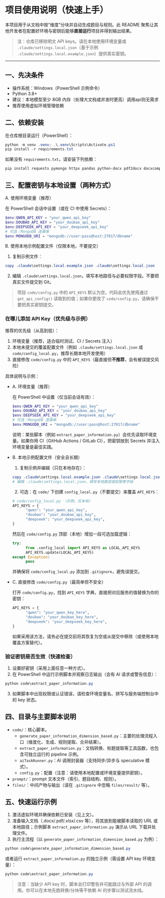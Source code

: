 # 项目使用说明（快速上手）

本项目用于从文档中按“维度”分块并自动生成题目与规则。此 README 聚焦让其他开发者在配置好环境与密钥后能够**直接运行**项目并得到输出结果。

> 注：仓库已移除明文 API keys。请在本地使用环境变量或 `.claude/settings.local.json`（基于示例 `.claude/settings.local.example.json`）提供真实密钥。

---

## 一、先决条件

- 操作系统：Windows（PowerShell 示例命令）
- Python 3.8+
- 建议：本地模型至少 8GB 内存（处理大文档或并发时更高）调用api则无需求
- 推荐使用虚拟环境管理依赖

## 二、依赖安装

在仓库根目录运行（PowerShell）：

```powershell
python -m venv .venv; .\.venv\Scripts\Activate.ps1
pip install -r requirements.txt
```

如果没有 `requirements.txt`，请安装下列依赖：

```powershell
pip install requests pymongo httpx pandas python-docx pdf2docx docxcompose
```

## 三、配置密钥与本地设置（两种方式）

A. 使用环境变量（推荐）

在 PowerShell 会话中设置（或在 CI 中使用 Secrets）：

```powershell
$env:QWEN_API_KEY = "your_qwen_api_key"
$env:DOUBAO_API_KEY = "your_doubao_api_key"
$env:DEEPSEEK_API_KEY = "your_deepseek_api_key"
# 可选：MongoDB 连接串
$env:MONGODB_URI = "mongodb://user:pass@host:27017/dbname"
```

B. 使用本地示例配置文件（仅限本地，不要提交）

1. 复制示例文件：

```powershell
copy .claude\settings.local.example.json .claude\settings.local.json
```

2. 编辑 `.claude\settings.local.json`，填写本地路径与必要权限字段。不要把真实文件提交到 Git。

> 项目 `code/config.py` 中的 `API_KEYS` 默认为空。代码会优先使用通过 `get_api_config()` 读取到的值；如果你更改了 `code/config.py`，请确保不要把真实密钥提交。

### 在哪儿添加 API Key（优先级与示例）

推荐的优先级（从高到低）：

1. 环境变量（推荐，适合临时测试、CI / Secrets 注入）
2. 本地未提交的覆盖配置文件（例如 `.claude/settings.local.json` 或 `code/config_local.py`，推荐长期本地开发使用）
3. 直接修改 `code/config.py` 中的 `API_KEYS`（最直接但**不推荐**，会有被误提交风险）

具体说明与示例：

- A. 环境变量（推荐）

   在 PowerShell 中设置（仅当前会话有效）：

   ```powershell
   $env:QWEN_API_KEY = "your_qwen_api_key"
   $env:DOUBAO_API_KEY = "your_doubao_api_key"
   $env:DEEPSEEK_API_KEY = "your_deepseek_api_key"
   # 可选：MongoDB 连接串
   $env:MONGODB_URI = "mongodb://user:pass@host:27017/dbname"
   ```

   说明：某些脚本（例如 `extract_paper_information.py`）会优先读取环境变量。如果你用 CI（GitHub Actions / GitLab CI），把密钥放到 Secrets 并注入环境变量是最佳实践。

- B. 本地示例配置文件（安全且长期）

   1) 复制示例并编辑（只在本地存在）：

   ```powershell
   copy .claude\settings.local.example.json .claude\settings.local.json
   # 编辑 .claude\settings.local.json，填写本地路径或权限等字段
   ```

   2) 可选：在 `code/` 下创建 `config_local.py`（不要提交）来覆盖 `API_KEYS`：

   ```python
   # code/config_local.py （示例，仅本地）
   API_KEYS = {
         "qwen": "your_qwen_api_key",
         "doubao": "your_doubao_api_key",
         "deepseek": "your_deepseek_api_key",
   }
   ```

   然后在 `code/config.py` 顶部（本地）增加一段可选加载逻辑：

   ```python
   try:
         from .config_local import API_KEYS as LOCAL_API_KEYS
         API_KEYS.update(LOCAL_API_KEYS)
   except Exception:
         pass
   ```

   并确保将 `code/config_local.py` 添加到 `.gitignore`，避免误提交。

- C. 直接修改 `code/config.py`（最简单但不安全）

   打开 `code/config.py`，找到 `API_KEYS` 字典，直接把对应服务的值替换为你的密钥：

   ```python
   API_KEYS = {
         "qwen": "your_qwen_key_here",
         "doubao": "your_doubao_key_here",
         "deepseek": "your_deepseek_key_here",
   }
   ```

   如果采用该方法，请务必在提交前将其恢复为空或从提交中移除（或使用本地覆盖方案替代）。

### 验证密钥是否生效（快速检查）

1. 设置好密钥（采用上面任意一种方式）。
2. 在 PowerShell 中运行示例脚本并观察日志输出（会有 AI 请求或警告信息）：

```powershell
python code\extract_paper_information.py
```

3. 如果脚本中出现权限或认证错误，请检查环境变量名、拼写与服务端控制台中的 key 状态。


## 四、目录与主要脚本说明

- `code/`：核心脚本。
  - `generate_paper_information_dimension_based.py`：主要的处理流程入口（维度化、生成、规则提取、合并结果）。
  - `extract_paper_information.py`：文档转换、标题提取等工具函数，也包含可独立运行的 pipeline 示例。
  - `aiTaskRunner.py`：AI 调用封装器（支持同步/异步与 speculative 模式）。
  - `config.py`：配置（注意：请使用本地配置或环境变量提供密钥）。
- `prompt/`：prompt 文本文件（索引、题目结构、规则）。
- `files/`：中间产物与输出（请在 `.gitignore` 中忽略 `files/result/` 等）。

## 五、快速运行示例

1. 激活虚拟环境并确保依赖已安装（见上文）。
2. 准备输入文档（.docx/.pdf/.xlsx/.csv 等），将其放到能被脚本读取的 URL 或本地路径；示例脚本 `extract_paper_information.py` 演示从 URL 下载并处理文件。
3. 执行主流程（以 `generate_paper_information_dimension_based.py` 为例）：

```powershell
python code\generate_paper_information_dimension_based.py
```

或者运行 `extract_paper_information.py` 的独立示例（需设置 API key 环境变量）：

```powershell
python code\extract_paper_information.py
```

> 注意：当缺少 API key 时，脚本会打印警告并可能跳过与外部 API 的调用。你可以在本地先跑转换/分块等不依赖 AI 的步骤以测试流水线。

